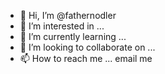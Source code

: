 - 👋 Hi, I’m @fathernodler 
- 👀 I’m interested in ... 
- 🌱 I’m currently learning ...
- 💞️ I’m looking to collaborate on ...
- 📫 How to reach me ... email me

<!---
fathernodler/fathernodler is a ✨ special ✨ repository because its `README.md` (this file) appears on your GitHub profile.
You can click the Preview link to take a look at your changes.
--->
